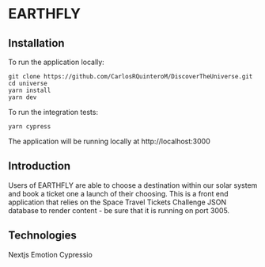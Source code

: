 # EARTHFLY

## Installation
To run the application locally:

```
git clone https://github.com/CarlosRQuinteroM/DiscoverTheUniverse.git
cd universe
yarn install
yarn dev
```

To run the integration tests:
```
yarn cypress
```
 
The application will be running locally at http://localhost:3000

## Introduction
Users of EARTHFLY  are able to choose a destination within our solar system and book a ticket one a launch of their choosing. This is a front end application that relies on the Space Travel Tickets Challenge JSON database to render content - be sure that it is running on port 3005.

## Technologies
Nextjs
Emotion
Cypressio


